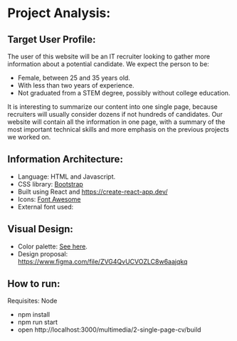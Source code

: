 # Project Analysis:

## Target User Profile:
The user of this website will be an IT recruiter looking to gather more information about a potential candidate. We expect the person to be:
- Female, between 25 and 35 years old.
- With less than two years of experience.
- Not graduated from a STEM degree, possibly without college education.

It is interesting to summarize our content into one single page, because recruiters will usually consider dozens if not hundreds of candidates. Our website will contain all the information in one page, with a summary of the most important technical skills and more emphasis on the previous projects we worked on.

## Information Architecture:
- Language: HTML and Javascript.
- CSS library: <a href="https://getbootstrap.com/">Bootstrap</a>
- Built using React and https://create-react-app.dev/
- Icons: <a href="https://fontawesome.com/">Font Awesome</a>
- External font used: <a href="https://fonts.google.com/specimen/Bevan"></a>

## Visual Design:
- Color palette: <a href="https://coolors.co/eff9f0-ddc8c4-896a67-6b4d57-13070c">See here</a>.
- Design proposal: https://www.figma.com/file/ZVG4QvUCVOZLC8w6aajqkq

## How to run:
Requisites: Node
- npm install
- npm run start
- open http://localhost:3000/multimedia/2-single-page-cv/build
